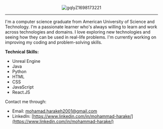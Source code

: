 <div align="center">
    <img src="https://github.com/MohammadHarakeh/MohammadHarakeh/assets/92041867/57235385-e01e-4773-83b6-e5dd3ed28a3a" alt="gqlyZ1698173221">
</div>


---

I'm a computer science graduate from American University of Science and Technology. I'm a passionate learner who's always willing to learn and work across technologies and domains. I love exploring new technologies and seeing how they can be used in real-life problems. I'm currently working on improving my coding and problem-solving skills.

**Technical Skills:**

- Unreal Engine
- Java
- Python
- HTML
- CSS
- JavaScript
- React.JS

Contact me through:
- Email: [mohamad.harakeh2001@gmail.com](mailto:mohamad.harakeh2001@gmail.com)
- LinkedIn: [https://www.linkedin.com/in/mohammad-harake/](https://www.linkedin.com/in/mohammad-harake/)


<!--
**MohammadHarakeh/MohammadHarakeh** is a ✨ _special_ ✨ repository because its `README.md` (this file) appears on your GitHub profile.

Here are some ideas to get you started:

- 🔭 I’m currently working on ...![Uploading gqlyZ1698173221.png…]()

- 🌱 I’m currently learning ...
- 👯 I’m looking to collaborate on ...
- 🤔 I’m looking for help with ...
- 💬 Ask me about ...
- 📫 How to reach me: ...
- 😄 Pronouns: ...
- ⚡ Fun fact: ...
-->
